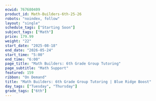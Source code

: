 ```yaml
---
ecwid: 767680409
product_id: Math-Builders-6th-25-26
robots: "noindex, follow"
layout: "single"
schedule_tags: ["Starting Soon"]
subject_tags: ["Math"]
price: 179.99
weight: "22"
start_date: "2025-08-18"
end_date: "2026-05-24"
start_time: "5:00"
end_time: "6:00"
page_title: "Math Builders: 6th Grade Group Tutoring"
page_subtitle: "Math Support"
featured: 159
ribbon: "On Demand"
title: "Math Builders: 6th Grade Group Tutoring | Blue Ridge Boost"
day_tags: ["Tuesday", "Thursday"]
grade_tags: ["6th"]
---
```


